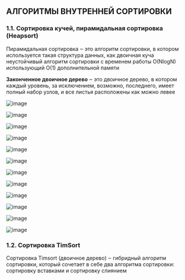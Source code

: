 ## АЛГОРИТМЫ ВНУТРЕННЕЙ СОРТИРОВКИ
### 1.1. Сортировка кучей, пирамидальная сортировка (Heapsort)
Пирамидальная сортировка ‒ это алгоритм сортировки, в котором используется такая структура данных, как двоичная куча
<br>
неустойчивый алгоритм сортировки с временем работы O(NlogN)
<br>
использующий O(1) дополнительной памяти

**Законченное двоичное дерево** ‒ это двоичное дерево, в котором каждый уровень, за исключением, возможно, последнего, имеет полный набор узлов, и все листья расположены как можно левее

![image](https://github.com/mireashik/aood_3sem/assets/49165758/b95fd50c-0fdb-4293-b652-5d3c14d8f549)

![image](https://github.com/mireashik/aood_3sem/assets/49165758/f94f7028-f6da-4b8a-af6b-7ab0815c7e26)

![image](https://github.com/mireashik/aood_3sem/assets/49165758/55561b7a-8582-46de-9d53-becc03e595e0)

![image](https://github.com/mireashik/aood_3sem/assets/49165758/43add3e4-b74b-4027-87e8-a12e724f47e1)

![image](https://github.com/mireashik/aood_3sem/assets/49165758/823f398a-21eb-4753-b1f0-c5c6e838feaa)

![image](https://github.com/mireashik/aood_3sem/assets/49165758/868c4bec-fc05-4329-96e3-e97767f6b240)

![image](https://github.com/mireashik/aood_3sem/assets/49165758/73e411c5-69e0-4235-8a00-918f54d0cc23)

![image](https://github.com/mireashik/aood_3sem/assets/49165758/8eefbd13-0d61-4704-84f5-aa13c10aaee8)

![image](https://github.com/mireashik/aood_3sem/assets/49165758/fe886153-ece9-45e6-ac9f-a32a32d5e1d7)

![image](https://github.com/mireashik/aood_3sem/assets/49165758/846499d3-304d-4bab-8b09-70f4af37e2a6)

![image](https://github.com/mireashik/aood_3sem/assets/49165758/771cf7f9-23d7-449b-9f77-eb0e0f02a9a2)

![image](https://github.com/mireashik/aood_3sem/assets/49165758/fa8ac42e-b04b-4116-b259-1d3b3110d131)

### 1.2. Сортировка TimSort
Сортировка Timsort (двоичное дерево) ‒ гибридный алгоритм сортировки, который сочетает в себе два алгоритма сортировки: сортировку вставками и сортировку слиянием
